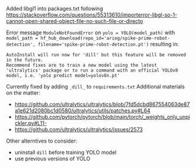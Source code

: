 Added libgl1 into packages.txt following https://stackoverflow.com/questions/55313610/importerror-libgl-so-1-cannot-open-shared-object-file-no-such-file-or-directo

Error message `ModuleNotFoundError` on `yolo = YOLO(model_path)` with `model_path = hf_hub_download(repo_id='arieg/spike-prime-robot-detection', filename='spike-prime-robot-detection.pt')`
resulting in:
```WARNING ⚠️ /root/.cache/huggingface/hub/models--arieg--spike-prime-robot-detection/snapshots/00ad9013db827796473a7ecb322eef587ed87114/spike-prime-robot-detection.pt appears to require 'dill', which is not in ultralytics requirements.
AutoInstall will run now for 'dill' but this feature will be removed in the future.
Recommend fixes are to train a new model using the latest 'ultralytics' package or to run a command with an official YOLOv8 model, i.e. 'yolo predict model=yolov8n.pt'
```
Currently fixed by adding `_dill_` to `requirements.txt`
Additional materials on the matter:
- https://github.com/ultralytics/ultralytics/blob/7fd5dcbd867554063de87a1e621d2080bc1d0580/ultralytics/utils/patches.py#L64
- https://github.com/pytorch/pytorch/blob/main/torch/_weights_only_unpickler.py#L11-
- https://github.com/ultralytics/ultralytics/issues/2573

Other alterntives to consider:
- uninstall `dill` before training YOLO model
- use previous versions of YOLO
